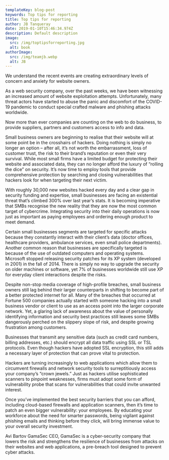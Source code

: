 ```yaml
---
templateKey: blog-post
keywords: Top tips for reporting
title: Top tips for reporting
author: JB Tanqueray
date: 2019-01-10T15:46:34.974Z
description: Default description
image:
  src: /img/toptipsforreporting.jpg
  alt: book
authorImage: 
  src: /img/teamjb.webp
  alt: JB
---
```

We understand the recent events are creating extraordinary levels of concern and anxiety for website owners.

As a web security company, over the past weeks, we have been witnessing an increased amount of website exploitation attempts. Unfortunately, many threat actors have started to abuse the panic and discomfort of the COVID-19 pandemic to conduct special crafted malware and phishing attacks worldwide.

Now more than ever companies are counting on the web to do business, to provide suppliers, partners and customers access to info and data.

Small business owners are beginning to realise that their website will at some point be in the crosshairs of hackers. Doing nothing is simply no longer an option – after all, it’s not worth the embarrassment, loss of customer trust, the risk to their brand’s reputation or even their very survival. While most small firms have a limited budget for protecting their website and associated data, they can no longer afford the luxury of “rolling the dice” on security. It’s now time to employ tools that provide comprehensive protection by searching and closing vulnerabilities that hackers look for when targeting their next victim.

With roughly 30,000 new websites hacked every day and a clear gap in security funding and expertise, small businesses are facing an existential threat that’s climbed 300% over last year’s stats. It is becoming imperative that SMBs recognise the new reality that they are now the most common target of cybercrime. Integrating security into their daily operations is now just as important as paying employees and ordering enough product to meet demand.

Certain small businesses segments are targeted for specific attacks because they constantly interact with their client’s data (doctor offices, healthcare providers, ambulance services, even small police departments). Another common reason that businesses are specifically targeted is because of the use of outdated computers and operating systems. Microsoft stopped releasing security patches for its XP system (developed in 2001) in the fall of 2014. There is simply no way to upgrade the security on older machines or software, yet 7% of businesses worldwide still use XP for everyday client interactions despite the risks.

Despite non-stop media coverage of high-profile breaches, small business owners still lag behind their larger counterparts in shifting to become part of a better protected internet for all. Many of the breaches that occurred at Fortune 500 companies actually started with someone hacking into a small business vendor or client to use as an access point into the larger corporate network. Yet, a glaring lack of awareness about the value of personally identifying information and security best practices still leaves some SMBs dangerously perched on the slippery slope of risk, and despite growing frustration among customers.

Businesses that transmit any sensitive data (such as credit card numbers, billing addresses, etc.) should encrypt all data traffic using SSL or TSL protocols. Even though hackers have adopted SSL encryption, this still adds a necessary layer of protection that can prove vital to protection.

Hackers are turning increasingly to web applications which allow them to circumvent firewalls and network security tools to surreptitiously access your company’s “crown jewels.” Just as hackers utilise sophisticated scanners to pinpoint weaknesses, firms must adopt some form of vulnerability probe that scans for vulnerabilities that could invite unwanted interest.

Once you’ve implemented the best security barriers that you can afford, including cloud-based firewalls and application scanners, then it’s time to patch an even bigger vulnerability: your employees. By educating your workforce about the need for smarter passwords, being vigilant against phishing emails and thinking before they click, will bring immense value to your overall security investment.

Avi Bartov GamaSec CEO, GamaSec is a cyber-security company that lowers the risk and strengthens the resilience of businesses from attacks on their websites and web applications, a pre-breach tool designed to prevent cyber attacks.